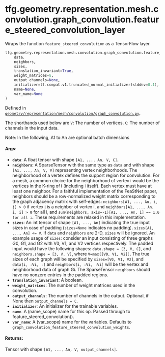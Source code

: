 <div itemscope itemtype="http://developers.google.com/ReferenceObject">
<meta itemprop="name" content="tfg.geometry.representation.mesh.convolution.graph_convolution.feature_steered_convolution_layer" />
<meta itemprop="path" content="Stable" />
</div>

# tfg.geometry.representation.mesh.convolution.graph_convolution.feature_steered_convolution_layer

Wraps the function `feature_steered_convolution` as a TensorFlow layer.

``` python
tfg.geometry.representation.mesh.convolution.graph_convolution.feature_steered_convolution_layer(
    data,
    neighbors,
    sizes,
    translation_invariant=True,
    weight_matrices=8,
    output_channels=None,
    initializer=tf.compat.v1.truncated_normal_initializer(stddev=0.1),
    name=None,
    var_name=None
)
```



Defined in [`geometry/representation/mesh/convolution/graph_convolution.py`](https://github.com/tensorflow/agents/tree/master/tensorflow_graphics/geometry/representation/mesh/convolution/graph_convolution.py).

<!-- Placeholder for "Used in" -->

The shorthands used below are
  `V`: The number of vertices.
  `C`: The number of channels in the input data.

Note:
  In the following, A1 to An are optional batch dimensions.

#### Args:

* <b>`data`</b>: A float tensor with shape `[A1, ..., An, V, C]`.
* <b>`neighbors`</b>: A SparseTensor with the same type as `data` and with
    shape `[A1, ..., An, V, V]` representing vertex neighborhoods. The
    neighborhood of a vertex defines the support region for convolution. For
    a mesh, a common choice for the neighborhood of vertex i would be the
    vertices in the K-ring of i (including i itself).
    Each vertex must have at least one neighbor. For a faithful implementation
    of the FeaStNet paper, neighbors should be a row-normalized weight matrix
    corresponding to the graph adjacency matrix with self-edges:
    `neighbors[A1, ..., An, i, j] > 0` if vertex j is a neighbor of vertex i,
    and `neighbors[A1, ..., An, i, i] > 0` for all i,
    and `sum(neighbors, axis=-1)[A1, ..., An, i] == 1.0 for all i`.
    These requirements are relaxed in this implementation.
* <b>`sizes`</b>: An int tensor of shape `[A1, ..., An]` indicating the true
    input sizes in case of padding (`sizes=None` indicates no padding).
    `sizes[A1, ..., An] <= V`. If `data` and `neighbors` are 2-D, `sizes` will
    be ignored. An example usage of `sizes`: consider an input consisting of
    three graphs G0, G1, and G2 with V0, V1, and V2 vertices respectively.
    The padded input would have the following shapes:
    `data.shape = [3, V, C]`, and `neighbors.shape = [3, V, V]`, where
    `V=max([V0, V1, V2])`. The true sizes of each graph will be specified by
    `sizes=[V0, V1, V2]`, and `data[i, :Vi, :]` and `neighbors[i, :Vi, :Vi]`
    will be the vertex and neighborhood data of graph Gi. The SparseTensor
    `neighbors` should have no nonzero entries in the padded regions.
* <b>`translation_invariant`</b>: A boolean.
* <b>`weight_matrices`</b>: The number of weight matrices used in the convolution.
* <b>`output_channels`</b>: The number of channels in the output. Optional, if None
    then `output_channels = C`.
* <b>`initializer`</b>: An initializer for the trainable variables.
* <b>`name`</b>: A (name_scope) name for this op. Passed through to
    feature_steered_convolution().
* <b>`var_name`</b>: A (var_scope) name for the variables. Defaults to
    `graph_convolution_feature_steered_convolution_weights`.


#### Returns:

Tensor with shape `[A1, ..., An, V, output_channels]`.